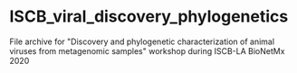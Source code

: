 # ISCB_viral_discovery_phylogenetics
File archive for "Discovery and phylogenetic characterization of animal viruses from metagenomic samples" workshop during ISCB-LA BioNetMx 2020
